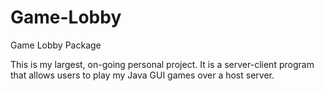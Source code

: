 # Game-Lobby
Game Lobby Package

This is my largest, on-going personal project.
It is a server-client program that allows users to play my Java GUI games over a host server.
